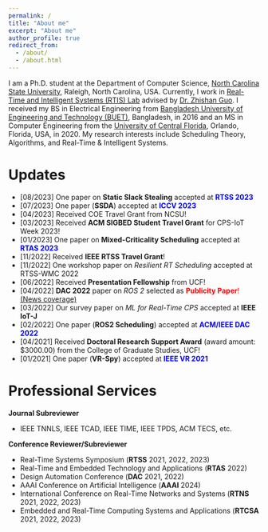 ```yaml
---
permalink: /
title: "About me"
excerpt: "About me"
author_profile: true
redirect_from: 
  - /about/
  - /about.html
---
```


I am a Ph.D. student at the Department of Computer Science, [North Carolina State University](https://www.csc.ncsu.edu/), Raleigh, North Carolina, USA. Currently, I work in [Real-Time and Intelligent Systems (RTIS) Lab](https://zguo32.wordpress.ncsu.edu/) advised by [Dr. Zhishan Guo](https://www.csc.ncsu.edu/people/zguo32). I received my BS in Electrical Engineering from [Bangladesh University of Engineering and Technology (BUET)](https://eee.buet.ac.bd/), Bangladesh, in 2016 and an MS in Computer Engineering from the [University of Central Florida](https://www.ece.ucf.edu/), Orlando, Florida, USA, in 2020. My research interests include Scheduling Theory, Algorithms, and Real-Time & Intelligent Systems.


Updates
======
- [08/2023] One paper on **Static Slack Stealing** accepted at <span style="color:blue">**RTSS 2023**</span>
- [07/2023] One paper (**SSDA**) accepted at <span style="color:blue">**ICCV 2023**</span>
- [04/2023] Received COE Travel Grant from NCSU!
- [03/2023] Received **ACM SIGBED Student Travel Grant** for CPS-IoT Week 2023!
- [01/2023] One paper on **Mixed-Criticality Scheduling** accepted at <span style="color:blue">**RTAS 2023**</span>
- [11/2022] Received **IEEE RTSS Travel Grant**!
- [11/2022] One workshop paper on *Resilient RT Scheduling* accepted at RTSS-WMC 2022
- [06/2022] Received **Presentation Fellowship** from UCF!
- [04/2022] **DAC 2022** paper on *ROS 2* selected as <span style="color:red">**Publicity Paper**!</span> [(News coverage)](https://www.ece.ucf.edu/ece-research-selected-as-design-automation-conference-dac22-publicity-paper/)
- [03/2022] Our survey paper on *ML for Real-Time CPS* accepted at **IEEE IoT-J**
- [02/2022] One paper (**ROS2 Scheduling**) accepted at <span style="color:blue">**ACM/IEEE DAC 2022**</span>
- [04/2021] Received **Doctoral Research Support Award** (award amount: $3000.00) from the College of Graduate Studies, UCF!  
- [01/2021] One paper (**VR-Spy**) accepted at <span style="color:blue">**IEEE VR 2021**</span>

**Professional Services**
=======

**Journal Subreviewer** 
    
- IEEE TNNLS, IEEE TCAD, IEEE TIME, IEEE TPDS, ACM TECS, etc.

**Conference Reviewer/Subreviewer**
    
- Real-Time Systems Symposium (**RTSS** 2021, 2022, 2023)
- Real-Time and Embedded Technology and Applications (**RTAS** 2022)
- Design Automation Conference (**DAC** 2021, 2022)
- AAAI Conference on Artificial Intelligence (**AAAI** 2024)
- International Conference on Real-Time Networks and Systems (**RTNS** 2021, 2022, 2023)
- Embedded and Real-Time Computing Systems and Applications (**RTCSA** 2021, 2022, 2023)

